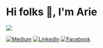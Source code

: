 <h1>Hi folks 👋, I'm Arie</h1>
<img src="https://komarev.com/ghpvc/?username=ariear&label=Profile%20views&color=0e75b6&style=flat" />

[![Medium](https://img.shields.io/badge/Medium-12100E?style=for-the-badge&logo=medium&logoColor=white)](https://ariewrite.medium.com/)
[![LinkedIn](https://img.shields.io/badge/linkedin-%230077B5.svg?style=for-the-badge&logo=linkedin&logoColor=white)](https://www.linkedin.com/in/ariear/)
[![Facebook](https://img.shields.io/badge/Facebook-%231877F2.svg?style=for-the-badge&logo=Facebook&logoColor=white)](https://unej.id/ariefb)

